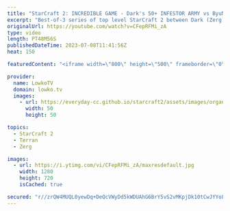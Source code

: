 ```yaml
---
title: "StarCraft 2: INCREDIBLE GAME - Dark's 50+ INFESTOR ARMY vs ByuN!"
excerpt: "Best-of-3 series of top level StarCraft 2 between Dark (Zerg) and ByuN (Terran). The first game on NeoHumanity is just an amazing game, where neither player really commits to a fight until the late game has arrived. Support my work: https://patreon.com/lowkotv Lowko Merch: https://lowko.shop  My YouTube"
originalUrl: https://youtube.com/watch?v=CFepRFMi_zA
type: video
length: PT48M56S
publishedDateTime: 2023-07-08T11:41:56Z
heat: 150

featuredContent: "<iframe width=\"800\" height=\"500\" frameborder=\"0\" src=\"https://www.youtube.com/embed/CFepRFMi_zA\" allow=\"accelerometer; autoplay; encrypted-media; gyroscope; picture-in-picture\" allowfullscreen></iframe>"

provider:
  name: LowkoTV
  domain: lowko.tv
  images:
    - url: https://everyday-cc.github.io/starcraft2/assets/images/organizations/lowko.tv-50x50.jpg
      width: 50
      height: 50

topics:
  - StarCraft 2
  - Terran
  - Zerg

images:
  - url: https://i.ytimg.com/vi/CFepRFMi_zA/maxresdefault.jpg
    width: 1280
    height: 720
    isCached: true

secured: "r//zrQW4MUQL0yewDq+DeQcVWyDd5kWDUAhG6BrY5vS2vMKpjDk10tCwJYYoLaXDwDDQbaYXp5uacgzoqQ2rHvIIJiXeOmtybwJ2zk5ypfv6gYa9jrrpZpFp3hkMcgFSEPRBcXPW2qlnabCBqFtUB6As1JR+aZzKW1TN5XO2VJgd9Iz/dUvpB8zpuCEUGBLXRwv1mp4s7yW6R8KH5CtxU8HLsrzuMiMBvQMZUmz6xI/Ihx2rhApsCnH4xWeW+slEV+DsmoqFwJhK/UcwUVrzYm0E8+OSABNIERALsLoXX+BznD2XiEWzDg7ZCKR4NM/94QCZR+4q8MIHT/ylft9U1v0x7rJQGBhbnYblG0kpH1ejNZDMbGcO0i72whTcMU5chLEKq8Amg/0PlRY6dZHjB1vwm92ESkSHeexJM+74GDk=;iRHDyT3ASVh8G81YR2nYLA=="
---
```


